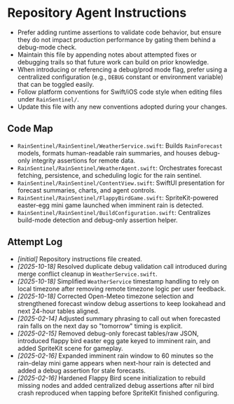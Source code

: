 # Repository Agent Instructions

- Prefer adding runtime assertions to validate code behavior, but ensure they do not impact production performance by gating them behind a debug-mode check.
- Maintain this file by appending notes about attempted fixes or debugging trails so that future work can build on prior knowledge.
- When introducing or referencing a debug/prod mode flag, prefer using a centralized configuration (e.g., `DEBUG` constant or environment variable) that can be toggled easily.
- Follow platform conventions for Swift/iOS code style when editing files under `RainSentinel/`.
- Update this file with any new conventions adopted during your changes.

## Code Map
- `RainSentinel/RainSentinel/WeatherService.swift`: Builds `RainForecast` models, formats human-readable rain summaries, and houses debug-only integrity assertions for remote data.
- `RainSentinel/RainSentinel/WeatherAgent.swift`: Orchestrates forecast fetching, persistence, and scheduling logic for the rain sentinel.
- `RainSentinel/RainSentinel/ContentView.swift`: SwiftUI presentation for forecast summaries, charts, and agent controls.
- `RainSentinel/RainSentinel/FlappyBirdGame.swift`: SpriteKit-powered easter-egg mini game launched when imminent rain is detected.
- `RainSentinel/RainSentinel/BuildConfiguration.swift`: Centralizes build-mode detection and debug-only assertion helper.

## Attempt Log
- _[initial]_ Repository instructions file created.
- _[2025-10-18]_ Resolved duplicate debug validation call introduced during merge conflict cleanup in `WeatherService.swift`.
- _[2025-10-18]_ Simplified `WeatherService` timestamp handling to rely on local timezone after removing remote timezone logic per user feedback.
- _[2025-10-18]_ Corrected Open-Meteo timezone selection and strengthened forecast window debug assertions to keep lookahead and next 24-hour tables aligned.
- _[2025-02-14]_ Adjusted summary phrasing to call out when forecasted rain falls on the next day so "tomorrow" timing is explicit.
- _[2025-02-15]_ Removed debug-only forecast tables/raw JSON, introduced flappy bird easter egg gate keyed to imminent rain, and added SpriteKit scene for gameplay.
- _[2025-02-16]_ Expanded imminent rain window to 60 minutes so the rain-delay mini game appears when next-hour rain is detected and added a debug assertion for stale forecasts.
- _[2025-02-16]_ Hardened Flappy Bird scene initialization to rebuild missing nodes and added centralized debug assertions after nil bird crash reproduced when tapping before SpriteKit finished configuring.
